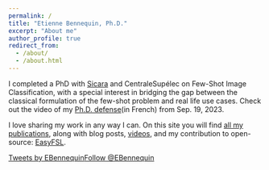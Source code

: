 ```yaml
---
permalink: /
title: "Etienne Bennequin, Ph.D."
excerpt: "About me"
author_profile: true
redirect_from: 
  - /about/
  - /about.html
---
```


I completed a PhD with [Sicara](https://www.sicara.ai/) and CentraleSupélec on Few-Shot Image Classification, 
with a special interest in bridging the gap between the classical formulation of the few-shot problem and 
real life use cases.
Check out the video of my [Ph.D. defense](https://www.youtube.com/watch?v=TC3AyeStBXs)(in French) from Sep. 19, 2023.

I love sharing my work in any way I can. On this site you will find [all my publications](https://ebennequin.github.io/publications/), 
along with blog posts, [videos](https://ebennequin.github.io/videos/), 
and my contribution to open-source: [EasyFSL](https://ebennequin.github.io/easyfsl/).

<div style="display:flex; align-items:flex-start">
<a class="twitter-timeline" data-width="500" data-theme="light" href="https://twitter.com/EBennequin?ref_src=twsrc%5Etfw">Tweets by EBennequin</a> <script async src="https://platform.twitter.com/widgets.js" charset="utf-8"></script>
<a href="https://twitter.com/EBennequin?ref_src=twsrc%5Etfw" class="twitter-follow-button" data-show-screen-name="false" data-show-count="false">Follow @EBennequin</a><script async src="https://platform.twitter.com/widgets.js" charset="utf-8"></script>
</div>
